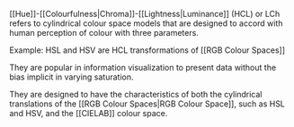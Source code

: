 [[Hue]]-[[Colourfulness|Chroma]]-[[Lightness|Luminance]] (HCL) or LCh refers to cylindrical colour space models that are designed to accord with human perception of colour with three parameters.

Example: HSL and HSV are HCL transformations of [[RGB Colour Spaces]]

They are popular in information visualization to present data without the bias implicit in varying saturation.

They are designed to have the characteristics of both the cylindrical translations of the [[RGB Colour Spaces|RGB Colour Space]], such as HSL and HSV, and the [[CIELAB]] colour space.
